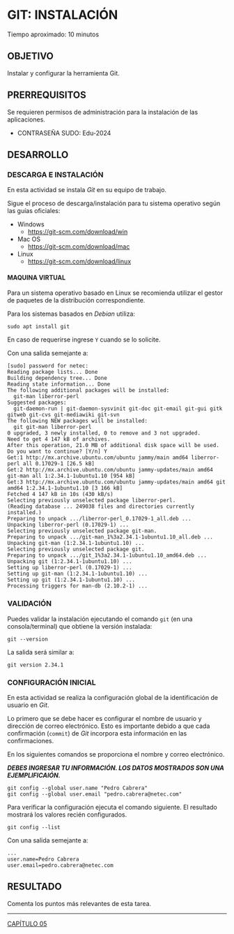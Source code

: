 # GIT: INSTALACIÓN

Tiempo aproximado: 10 minutos

## OBJETIVO

Instalar y configurar la herramienta Git.

## PRERREQUISITOS

Se requieren permisos de administración para la instalación de las aplicaciones.

- CONTRASEÑA SUDO: Edu-2024

## DESARROLLO

### DESCARGA E INSTALACIÓN

En esta actividad se instala *Git* en su equipo de trabajo.

Sigue el proceso de descarga/instalación para tu sistema operativo según las guías oficiales:

- Windows
  - <https://git-scm.com/download/win>
- Mac OS
  - <https://git-scm.com/download/mac>
- Linux
  - <https://git-scm.com/download/linux>

#### MAQUINA VIRTUAL

Para un sistema operativo basado en Linux se recomienda utilizar el gestor de paquetes de la distribución correspondiente.

Para los sistemas basados en *Debian* utiliza:

``` shell
sudo apt install git
```

En caso de requerirse ingrese `Y` cuando se lo solicite.

Con una salida semejante a:

``` shell
[sudo] password for netec:
Reading package lists... Done
Building dependency tree... Done
Reading state information... Done
The following additional packages will be installed:
  git-man liberror-perl
Suggested packages:
  git-daemon-run | git-daemon-sysvinit git-doc git-email git-gui gitk gitweb git-cvs git-mediawiki git-svn
The following NEW packages will be installed:
  git git-man liberror-perl
0 upgraded, 3 newly installed, 0 to remove and 3 not upgraded.
Need to get 4 147 kB of archives.
After this operation, 21.0 MB of additional disk space will be used.
Do you want to continue? [Y/n] Y
Get:1 http://mx.archive.ubuntu.com/ubuntu jammy/main amd64 liberror-perl all 0.17029-1 [26.5 kB]
Get:2 http://mx.archive.ubuntu.com/ubuntu jammy-updates/main amd64 git-man all 1:2.34.1-1ubuntu1.10 [954 kB]
Get:3 http://mx.archive.ubuntu.com/ubuntu jammy-updates/main amd64 git amd64 1:2.34.1-1ubuntu1.10 [3 166 kB]
Fetched 4 147 kB in 10s (430 kB/s)
Selecting previously unselected package liberror-perl.
(Reading database ... 249038 files and directories currently installed.)
Preparing to unpack .../liberror-perl_0.17029-1_all.deb ...
Unpacking liberror-perl (0.17029-1) ...
Selecting previously unselected package git-man.
Preparing to unpack .../git-man_1%3a2.34.1-1ubuntu1.10_all.deb ...
Unpacking git-man (1:2.34.1-1ubuntu1.10) ...
Selecting previously unselected package git.
Preparing to unpack .../git_1%3a2.34.1-1ubuntu1.10_amd64.deb ...
Unpacking git (1:2.34.1-1ubuntu1.10) ...
Setting up liberror-perl (0.17029-1) ...
Setting up git-man (1:2.34.1-1ubuntu1.10) ...
Setting up git (1:2.34.1-1ubuntu1.10) ...
Processing triggers for man-db (2.10.2-1) ...
```

### VALIDACIÓN

Puedes validar la instalación ejecutando el comando `git` (en una consola/terminal) que obtiene la versión instalada:

``` shell
git --version
```

La salida será similar a:

``` shell
git version 2.34.1
```

### CONFIGURACIÓN INICIAL

En esta actividad se realiza la configuración global de la identificación de usuario en *Git*.

Lo primero que se debe hacer es configurar el nombre de usuario y dirección de correo electrónico. Esto es importante debido a que cada confirmación (`commit`) de *Git* incorpora esta información en las confirmaciones.

En los siguientes comandos se proporciona el nombre y correo electrónico.

***DEBES INGRESAR TU INFORMACIÓN. LOS DATOS MOSTRADOS SON UNA EJEMPLIFICAIÓN.***

``` shell
git config --global user.name "Pedro Cabrera"
git config --global user.email "pedro.cabrera@netec.com"
```

Para verificar la configuración ejecuta el comando siguiente. El resultado mostrará los valores recién configurados.

``` shell
git config --list
```

Con una salida semejante a:

``` shell
...
user.name=Pedro Cabrera
user.email=pedro.cabrera@netec.com
```

## RESULTADO

Comenta los puntos más relevantes de esta tarea.

---

[CAPÍTULO 05](../C05.md)
